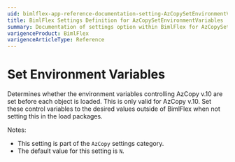 ```yaml
---
uid: bimlflex-app-reference-documentation-setting-AzCopySetEnvironmentVariables
title: BimlFlex Settings Definition for AzCopySetEnvironmentVariables
summary: Documentation of settings option within BimlFlex for AzCopySetEnvironmentVariables
varigenceProduct: BimlFlex
varigenceArticleType: Reference
---
```


# Set Environment Variables

Determines whether the environment variables controlling AzCopy v.10 are set before each object is loaded. This is only valid for AzCopy v.10. Set these control variables to the desired values outside of BimlFlex when not setting this in the load packages.

Notes:
* This setting is part of the `AzCopy` settings category.
* The default value for this setting is `N`.